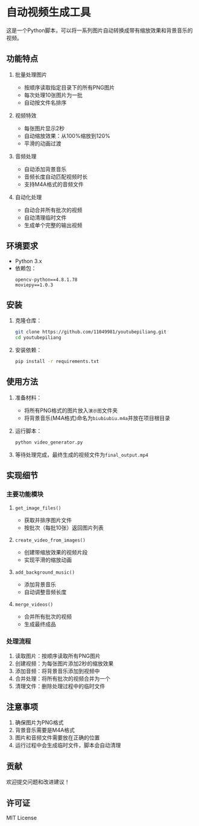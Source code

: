 # 自动视频生成工具

这是一个Python脚本，可以将一系列图片自动转换成带有缩放效果和背景音乐的视频。

## 功能特点

1. 批量处理图片
   - 按顺序读取指定目录下的所有PNG图片
   - 每次处理10张图片为一批
   - 自动按文件名排序

2. 视频特效
   - 每张图片显示2秒
   - 自动缩放效果：从100%缩放到120%
   - 平滑的动画过渡

3. 音频处理
   - 自动添加背景音乐
   - 音频长度自动匹配视频时长
   - 支持M4A格式的音频文件

4. 自动化处理
   - 自动合并所有批次的视频
   - 自动清理临时文件
   - 生成单个完整的输出视频

## 环境要求

- Python 3.x
- 依赖包：
  ```
  opencv-python==4.8.1.78
  moviepy==1.0.3
  ```

## 安装

1. 克隆仓库：
   ```bash
   git clone https://github.com/11049981/youtubepiliang.git
   cd youtubepiliang
   ```

2. 安装依赖：
   ```bash
   pip install -r requirements.txt
   ```

## 使用方法

1. 准备材料：
   - 将所有PNG格式的图片放入`演示图`文件夹
   - 将背景音乐(M4A格式)命名为`biubiubiu.m4a`并放在项目根目录

2. 运行脚本：
   ```bash
   python video_generator.py
   ```

3. 等待处理完成，最终生成的视频文件为`final_output.mp4`

## 实现细节

### 主要功能模块

1. `get_image_files()`
   - 获取并排序图片文件
   - 按批次（每批10张）返回图片列表

2. `create_video_from_images()`
   - 创建带缩放效果的视频片段
   - 实现平滑的缩放动画

3. `add_background_music()`
   - 添加背景音乐
   - 自动调整音频长度

4. `merge_videos()`
   - 合并所有批次的视频
   - 生成最终成品

### 处理流程

1. 读取图片：按顺序读取所有PNG图片
2. 创建视频：为每张图片添加2秒的缩放效果
3. 添加音频：将背景音乐添加到视频中
4. 合并处理：将所有批次的视频合并为一个
5. 清理文件：删除处理过程中的临时文件

## 注意事项

1. 确保图片为PNG格式
2. 背景音乐需要是M4A格式
3. 图片和音频文件需要放在正确的位置
4. 运行过程中会生成临时文件，脚本会自动清理

## 贡献

欢迎提交问题和改进建议！

## 许可证

MIT License 